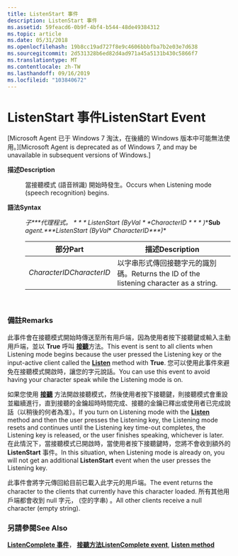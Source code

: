 ```yaml
---
title: ListenStart 事件
description: ListenStart 事件
ms.assetid: 59feacd6-0b9f-4bf4-b544-48de49384312
ms.topic: article
ms.date: 05/31/2018
ms.openlocfilehash: 19b8cc19ad727f8e9c4606bbbfba7b2e03e7d638
ms.sourcegitcommit: 2d531328b6ed82d4ad971a45a5131b430c5866f7
ms.translationtype: MT
ms.contentlocale: zh-TW
ms.lasthandoff: 09/16/2019
ms.locfileid: "103840672"
---
```

# <a name="listenstart-event"></a><span data-ttu-id="8cdaa-103">ListenStart 事件</span><span class="sxs-lookup"><span data-stu-id="8cdaa-103">ListenStart Event</span></span>

<span data-ttu-id="8cdaa-104">\[Microsoft Agent 已于 Windows 7 淘汰，在後續的 Windows 版本中可能無法使用。\]</span><span class="sxs-lookup"><span data-stu-id="8cdaa-104">\[Microsoft Agent is deprecated as of Windows 7, and may be unavailable in subsequent versions of Windows.\]</span></span>

<dl> <dt>

<span data-ttu-id="8cdaa-105"><span id="Description"></span><span id="description"></span><span id="DESCRIPTION"></span>**描述**</span><span class="sxs-lookup"><span data-stu-id="8cdaa-105"><span id="Description"></span><span id="description"></span><span id="DESCRIPTION"></span>**Description**</span></span>
</dt> <dd>

<span data-ttu-id="8cdaa-106">當接聽模式 (語音辨識) 開始時發生。</span><span class="sxs-lookup"><span data-stu-id="8cdaa-106">Occurs when Listening mode (speech recognition) begins.</span></span>

</dd> <dt>

<span data-ttu-id="8cdaa-107"><span id="Syntax"></span><span id="syntax"></span><span id="SYNTAX"></span>**語法**</span><span class="sxs-lookup"><span data-stu-id="8cdaa-107"><span id="Syntax"></span><span id="syntax"></span><span id="SYNTAX"></span>**Syntax**</span></span>
</dt> <dd>

<span data-ttu-id="8cdaa-108">**子\*\*\*代理程式。 \* \* \* ListenStart (ByVal* \*  *CharacterID \* \* \* )**</span><span class="sxs-lookup"><span data-stu-id="8cdaa-108">**Sub** *agent.\*\*\*ListenStart (ByVal*\* *CharacterID\*\*\*)*\*</span></span>



| <span data-ttu-id="8cdaa-109">部分</span><span class="sxs-lookup"><span data-stu-id="8cdaa-109">Part</span></span>          | <span data-ttu-id="8cdaa-110">描述</span><span class="sxs-lookup"><span data-stu-id="8cdaa-110">Description</span></span>                                            |
|---------------|--------------------------------------------------------|
| <span data-ttu-id="8cdaa-111">*CharacterID*</span><span class="sxs-lookup"><span data-stu-id="8cdaa-111">*CharacterID*</span></span> | <span data-ttu-id="8cdaa-112">以字串形式傳回接聽字元的識別碼。</span><span class="sxs-lookup"><span data-stu-id="8cdaa-112">Returns the ID of the listening character as a string.</span></span> |



 

</dd> </dl>

### <a name="remarks"></a><span data-ttu-id="8cdaa-113">備註</span><span class="sxs-lookup"><span data-stu-id="8cdaa-113">Remarks</span></span>

<span data-ttu-id="8cdaa-114">此事件會在接聽模式開始時傳送至所有用戶端，因為使用者按下接聽鍵或輸入主動用戶端，並以 **True** 呼叫 [**接聽**](listen-method.md)方法。</span><span class="sxs-lookup"><span data-stu-id="8cdaa-114">This event is sent to all clients when Listening mode begins because the user pressed the Listening key or the input-active client called the [**Listen**](listen-method.md) method with **True**.</span></span> <span data-ttu-id="8cdaa-115">您可以使用此事件來避免在接聽模式開啟時，讓您的字元說話。</span><span class="sxs-lookup"><span data-stu-id="8cdaa-115">You can use this event to avoid having your character speak while the Listening mode is on.</span></span>

<span data-ttu-id="8cdaa-116">如果您使用 [**接聽**](listen-method.md) 方法開啟接聽模式，然後使用者按下接聽鍵，則接聽模式會重設並繼續進行，直到接聽的金鑰超時時間完成、接聽的金鑰已釋出或使用者已完成說話（以稍後的何者為准）。</span><span class="sxs-lookup"><span data-stu-id="8cdaa-116">If you turn on Listening mode with the [**Listen**](listen-method.md) method and then the user presses the Listening key, the Listening mode resets and continues until the Listening key time-out completes, the Listening key is released, or the user finishes speaking, whichever is later.</span></span> <span data-ttu-id="8cdaa-117">在此情況下，當接聽模式已開啟時，當使用者按下接聽鍵時，您將不會收到額外的 **ListenStart** 事件。</span><span class="sxs-lookup"><span data-stu-id="8cdaa-117">In this situation, when Listening mode is already on, you will not get an additional **ListenStart** event when the user presses the Listening key.</span></span>

<span data-ttu-id="8cdaa-118">此事件會將字元傳回給目前已載入此字元的用戶端。</span><span class="sxs-lookup"><span data-stu-id="8cdaa-118">The event returns the character to the clients that currently have this character loaded.</span></span> <span data-ttu-id="8cdaa-119">所有其他用戶端都會收到 null 字元， (空的字串) 。</span><span class="sxs-lookup"><span data-stu-id="8cdaa-119">All other clients receive a null character (empty string).</span></span>

### <a name="see-also"></a><span data-ttu-id="8cdaa-120">另請參閱</span><span class="sxs-lookup"><span data-stu-id="8cdaa-120">See Also</span></span>

<span data-ttu-id="8cdaa-121">[**ListenComplete 事件**](listencomplete-event.md)， [**接聽方法**](listen-method.md)</span><span class="sxs-lookup"><span data-stu-id="8cdaa-121">[**ListenComplete event**](listencomplete-event.md), [**Listen method**](listen-method.md)</span></span>


 

 




